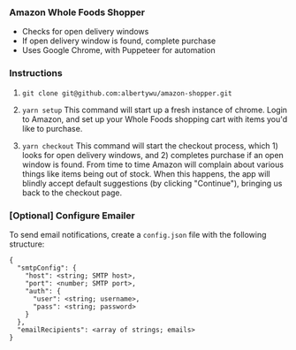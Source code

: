 ### Amazon Whole Foods Shopper

- Checks for open delivery windows
- If open delivery window is found, complete purchase
- Uses Google Chrome, with Puppeteer for automation

### Instructions

1. `git clone git@github.com:albertywu/amazon-shopper.git`

2. `yarn setup`
   This command will start up a fresh instance of chrome. Login to Amazon, and set up your Whole Foods shopping cart with items you'd like to purchase.

3. `yarn checkout`
   This command will start the checkout process, which 1) looks for open delivery windows, and 2) completes purchase if an open window is found. From time to time Amazon will complain about various things like items being out of stock. When this happens, the app will blindly accept default suggestions (by clicking "Continue"), bringing us back to the checkout page.

### [Optional] Configure Emailer

To send email notifications, create a `config.json` file with the following structure:

```
{
  "smtpConfig": {
    "host": <string; SMTP host>,
    "port": <number; SMTP port>,
    "auth": {
      "user": <string; username>,
      "pass": <string; password>
    }
  },
  "emailRecipients": <array of strings; emails>
}
```
